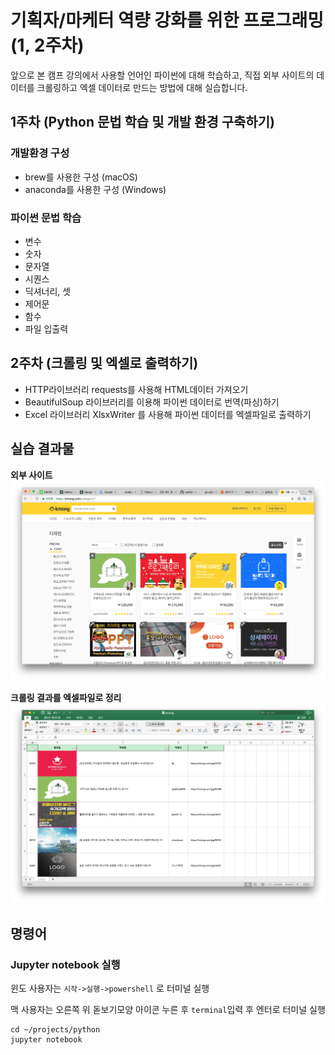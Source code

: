 # 기획자/마케터 역량 강화를 위한 프로그래밍 (1, 2주차)

앞으로 본 캠프 강의에서 사용할 언어인 파이썬에 대해 학습하고, 직접 외부 사이트의 데이터를 크롤링하고 엑셀 데이터로 만드는 방법에 대해 실습합니다.

## 1주차 (Python 문법 학습 및 개발 환경 구축하기)

### 개발환경 구성

- brew를 사용한 구성 (macOS)
- anaconda를 사용한 구성 (Windows)

### 파이썬 문법 학습

- 변수
- 숫자
- 문자열
- 시퀀스
- 딕셔너리, 셋
- 제어문
- 함수
- 파일 입출력

## 2주차 (크롤링 및 엑셀로 출력하기)

- HTTP라이브러리 requests를 사용해 HTML데이터 가져오기
- BeautifulSoup 라이브러리를 이용해 파이썬 데이터로 번역(파싱)하기
- Excel 라이브러리 XlsxWriter 를 사용해 파이썬 데이터를 엑셀파일로 출력하기

## 실습 결과물

**외부 사이트**  
![kmong](assets/kmong.png)

**크롤링 결과를 엑셀파일로 정리**  
![excel](assets/excel.png)


## 명령어

### Jupyter notebook 실행

윈도 사용자는 `시작->실행->powershell` 로 터미널 실행

맥 사용자는 오른쪽 위 돋보기모양 아이콘 누른 후 `terminal`입력 후 엔터로 터미널 실행

```
cd ~/projects/python
jupyter notebook
```